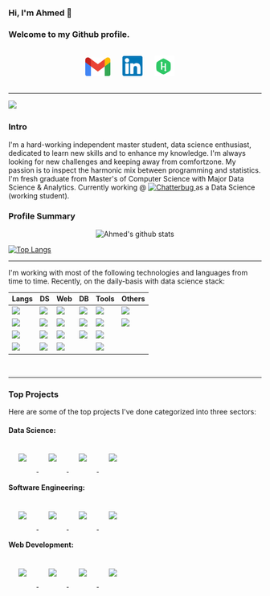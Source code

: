 
### Hi, I'm Ahmed 👋 
### Welcome to my Github profile.
</br>

<div align="center">
    <a href="mailto: a.salah.b@gmail.com" style="text-decoration:None">
        <img alt="Ahmed | Gmail" width="50px" style="margin-right:20px" src="imgs/Gmail_2020.png" />
    </a>
    <a href="https://linkedin.com/in/ahmedsalahbasha" style="text-decoration:None">
        <img alt="Ahmed | LinkedIn" width="40px" style="margin-right:20px" src="imgs/linkedin_logo.png" />
    </a>
    <a href="https://www.hackerrank.com/a_salah_b" style="text-decoration:None">
        <img alt="Ahmed | HackerRank" width="40px" style="margin-right:20px" src="imgs/hackerrank_logo.svg" />
    </a>
</div>
<br>
<hr/>

![](https://komarev.com/ghpvc/?username=AhmedSalahBasha&label=PROFILE+VIEWS)

### Intro
I'm a hard-working independent master student, data science enthusiast, dedicated to learn new skills
and to enhance my knowledge. I'm always looking for new challenges and keeping away from comfortzone. My passion is to inspect the harmonic mix between programming and statistics. <br> 
I'm fresh graduate from Master's of Computer Science with Major Data Science & Analytics. Currently working @ <a href="https://chatterbug.com/"><img src="https://chatterbug.netlify.app/assets/images/press/catbee-logo-press.png" alt="Chatterbug" width=70>
</a> as a Data Science (working student). <br>

### Profile Summary
<p align="center">

<img src="https://github-readme-stats.vercel.app/api?username=AhmedSalahBasha&show_icons=true&theme=vue" alt="Ahmed's github stats">

[![Top Langs](https://github-readme-stats.vercel.app/api/top-langs/?username=AhmedSalahBasha&layout=compact)](https://github.com/anuraghazra/github-readme-stats)

<hr/>

I'm working with most of the following technologies and languages from time to time. Recently, on the daily-basis with data science stack: <br>

<table class="tg">
<thead>
  <tr>
    <th class="tg-k534"><b>Langs</b></th>
    <th class="tg-k534"><b>DS</b></th>
    <th class="tg-k534"><b>Web</b></th>
    <th class="tg-k534"><b>DB</b></th>
    <th class="tg-k534"><b>Tools</b></th>
    <th class="tg-k534"><b>Others</b></th>
  </tr>
</thead>
<tbody>
  <tr>
    <td class="tg-008z"><img src="https://img.shields.io/badge/python%20-%2314354C.svg?&style=for-the-badge&logo=python&logoColor=white"/></td>
    <td class="tg-008z"><img src="https://img.shields.io/badge/Keras%20-%23D00000.svg?&style=for-the-badge&logo=Keras&logoColor=white"/></td>
    <td class="tg-008z"><img src="https://img.shields.io/badge/node.js%20-%2343853D.svg?&style=for-the-badge&logo=node.js&logoColor=white"/></td>
    <td class="tg-008z"><img src ="https://img.shields.io/badge/postgres-%23316192.svg?&style=for-the-badge&logo=postgresql&logoColor=white"/></td>
    <td class="tg-008z"><img src="https://img.shields.io/badge/git%20-%23F05033.svg?&style=for-the-badge&logo=git&logoColor=white"/></td>
    <td class="tg-008z"><img src="https://img.shields.io/badge/latex%20-%23008080.svg?&style=for-the-badge&logo=latex&logoColor=white"/></td>
  </tr>
  <tr>
    <td class="tg-008z"><img src="https://img.shields.io/badge/javascript%20-%23323330.svg?&style=for-the-badge&logo=javascript&logoColor=%23F7DF1E"/></td>
    <td class="tg-008z"><img src="https://img.shields.io/badge/TensorFlow%20-%23FF6F00.svg?&style=for-the-badge&logo=TensorFlow&logoColor=white" /></td>
    <td class="tg-008z"><img src="https://img.shields.io/badge/html5%20-%23E34F26.svg?&style=for-the-badge&logo=html5&logoColor=white"/></td>
    <td class="tg-008z"><img src="https://img.shields.io/badge/mysql-%2300f.svg?&style=for-the-badge&logo=mysql&logoColor=white"/></td>
    <td class="tg-008z"><img src="https://img.shields.io/badge/AWS%20-%23FF9900.svg?&style=for-the-badge&logo=amazon-aws&logoColor=white"/></td>
    <td class="tg-008z"><img src="https://img.shields.io/badge/markdown-%23000000.svg?&style=for-the-badge&logo=markdown&logoColor=white"/></td>
  </tr>
  <tr>
    <td class="tg-008z"><img src="https://img.shields.io/badge/java-%23ED8B00.svg?&style=for-the-badge&logo=java&logoColor=white"/></td>
    <td class="tg-008z"><img src="https://img.shields.io/badge/pandas%20-%23150458.svg?&style=for-the-badge&logo=pandas&logoColor=white" /></td>
    <td class="tg-008z"><img src="https://img.shields.io/badge/css3%20-%231572B6.svg?&style=for-the-badge&logo=css3&logoColor=white"/></td>
    <td class="tg-008z"><img src="https://img.shields.io/badge/Microsoft%20SQL%20Server-CC2927?logo=microsoft-sql-server&logoColor=white&style=for-the-badge"/></td>
    <td class="tg-008z"><img src="https://img.shields.io/badge/Jupyter%20-%23F37626.svg?&style=for-the-badge&logo=Jupyter&logoColor=white" />
</td>
    <td class="tg-008z"></td>
  </tr>
  <tr>
    <td class="tg-008z">	<img src="https://img.shields.io/badge/r-%23276DC3.svg?&style=for-the-badge&logo=r&logoColor=white"/></td>
    <td class="tg-008z">
<img src="https://img.shields.io/badge/numpy%20-%23013243.svg?&style=for-the-badge&logo=numpy&logoColor=white" /></td>
    <td class="tg-008z"><img src="https://img.shields.io/badge/bootstrap%20-%23563D7C.svg?&style=for-the-badge&logo=bootstrap&logoColor=white" /></td>
    <td class="tg-008z"></td>
    <td class="tg-008z"><img src="https://img.shields.io/badge/Microsoft%20Excel-217346?logo=microsoft-excel&logoColor=white&style=for-the-badge" /></td>
    <td class="tg-008z"></td>
  </tr>
</tbody>
</table>
</br>
<hr/>

### Top Projects
Here are some of the top projects I've done categorized into three sectors:

#### Data Science:

<p float="left">
    <a href="https://github.com/AhmedSalahBasha/schema-matching">
        <img style="margin:20px" src="https://github-readme-stats.vercel.app/api/pin/?username=AhmedSalahBasha&repo=schema-matching&theme=vue" onerror="this.style.display='none'" />
    </a>
    <a href="https://github.com/AhmedSalahBasha/data-cleaning">
        <img style="margin:20px" src="https://github-readme-stats.vercel.app/api/pin/?username=AhmedSalahBasha&repo=data-cleaning
&theme=vue" onerror="this.style.display='none'" />
    </a>
    <a href="https://github.com/AhmedSalahBasha/bi-classification">
        <img style="margin:20px" src="https://github-readme-stats.vercel.app/api/pin/?username=AhmedSalahBasha&repo=bi-classification&theme=vue" onerror="this.style.display='none'" />
    </a>
    <a href="https://github.com/francisjo/AutomaticFeartureEngineering">
        <img style="margin:20px" src="https://github-readme-stats.vercel.app/api/pin/?username=francisjo&repo=AutomaticFeartureEngineering
&theme=vue" onerror="this.style.display='none'" />
    </a>
</p>


#### Software Engineering:

<p float="left">
    <a href="https://github.com/AhmedSalahBasha/fog_computing">
        <img style="margin:20px" src="https://github-readme-stats.vercel.app/api/pin/?username=AhmedSalahBasha&repo=fog_computing&theme=vue" onerror="this.style.display='none'" />
    </a>
    <a href="https://github.com/AhmedSalahBasha/master-slave-task">
        <img style="margin:20px" src="https://github-readme-stats.vercel.app/api/pin/?username=AhmedSalahBasha&repo=master-slave-task
&theme=vue" onerror="this.style.display='none'" />
    </a>
    <a href="https://github.com/AhmedSalahBasha/atm-task">
        <img style="margin:20px" src="https://github-readme-stats.vercel.app/api/pin/?username=AhmedSalahBasha&repo=atm-task&theme=vue" onerror="this.style.display='none'" />
    </a>
    <a href="https://github.com/AhmedSalahBasha/pizza-restful-api">
        <img style="margin:20px" src="https://github-readme-stats.vercel.app/api/pin/?username=AhmedSalahBasha&repo=pizza-restful-api
&theme=vue" onerror="this.style.display='none'" />
    </a>
</p>

#### Web Development:

<p float="left">
    <a href="https://github.com/AhmedSalahBasha/rbb-quiz">
        <img style="margin:20px" src="https://github-readme-stats.vercel.app/api/pin/?username=AhmedSalahBasha&repo=rbb-quiz&theme=vue" onerror="this.style.display='none'" />
    </a>
    <a href="https://github.com/AhmedSalahBasha/ecommerce-nodejs">
        <img style="margin:20px" src="https://github-readme-stats.vercel.app/api/pin/?username=AhmedSalahBasha&repo=ecommerce-nodejs
&theme=vue" onerror="this.style.display='none'" />
    </a>
    <a href="https://github.com/AhmedSalahBasha/ahmedsalah-blog">
        <img style="margin:20px" src="https://github-readme-stats.vercel.app/api/pin/?username=AhmedSalahBasha&repo=ahmedsalah-blog&theme=vue" onerror="this.style.display='none'" />
    </a>
    <a href="https://github.com/AhmedSalahBasha/ExpertChat-App">
        <img style="margin:20px" src="https://github-readme-stats.vercel.app/api/pin/?username=AhmedSalahBasha&repo=ExpertChat-App
&theme=vue" onerror="this.style.display='none'" />
    </a>
</p>
